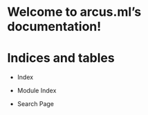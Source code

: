 <!-- arcus.ml documentation master file, created by
sphinx-quickstart on Thu Dec  9 09:02:08 2021.
You can adapt this file completely to your liking, but it should at least
contain the root `toctree` directive. -->
# Welcome to arcus.ml’s documentation!

# Indices and tables


* Index


* Module Index


* Search Page
